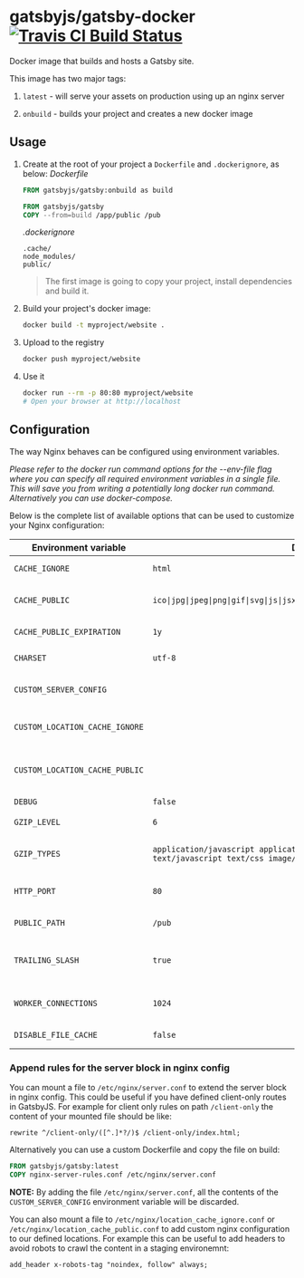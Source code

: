 # gatsbyjs/gatsby-docker     [![Travis CI Build Status](https://travis-ci.org/gatsbyjs/gatsby-docker.svg?branch=master)](https://travis-ci.org/gatsbyjs/gatsby-docker)
Docker image that builds and hosts a Gatsby site.

This image has two major tags:

1. `latest` - will serve your assets on production using up an nginx server

2. `onbuild` - builds your project and creates a new docker image

## Usage

1. Create at the root of your project a `Dockerfile` and `.dockerignore`, as below:
    _Dockerfile_
    ```dockerfile
    FROM gatsbyjs/gatsby:onbuild as build

    FROM gatsbyjs/gatsby
    COPY --from=build /app/public /pub
    ```
    _.dockerignore_
    ```ignore
    .cache/
    node_modules/
    public/
    ```
    > The first image is going to copy your project, install dependencies and build it.
1. Build your project's docker image:
    ```bash
    docker build -t myproject/website .
    ```
1. Upload to the registry
    ```bash
    docker push myproject/website
    ```
1. Use it
    ```bash
    docker run --rm -p 80:80 myproject/website
    # Open your browser at http://localhost
    ```

## Configuration

The way Nginx behaves can be configured using environment variables.

_Please refer to the docker run command options for the --env-file flag where you can specify all required environment variables in a single file. This will save you from writing a potentially long docker run command. Alternatively you can use docker-compose._

Below is the complete list of available options that can be used to customize your Nginx configuration:

| Environment variable      | Default                                                                                                      | Description                                                                                                                                                                                                                                                                            |
|---------------------------|--------------------------------------------------------------------------------------------------------------|----------------------------------------------------------------------------------------------------------------------------------------------------------------------------------------------------------------------------------------------------------------------------------------|
| `CACHE_IGNORE`            | `html`                                                                                                       | Regular expression to specify which paths shouldn't be cacheable (header `Cache-Control` set to `no-store`).                                                                                                                                                                            |
| `CACHE_PUBLIC`            | `ico\|jpg\|jpeg\|png\|gif\|svg\|js\|jsx\|css\|less\|swf\|eot\|ttf\|otf\|woff\|woff2`                                        | Regular expression to specify which paths should be cacheable (headers `Cache-Control` set to `public` and `Expires` set to the value of `$CACHE_PUBLIC_EXPIRATION`).                                                                                                                   |
| `CACHE_PUBLIC_EXPIRATION` | `1y`                                                                                                         | Time to set for header `Expires`. See http://nginx.org/en/docs/http/ngx_http_headers_module.html#expires                                                                                                                                                                               |
| `CHARSET`                 | `utf-8`                                                                                                      | Charset being used in `Content-Type` response header field. See http://nginx.org/en/docs/http/ngx_http_charset_module.html                                                                                                                                                             |
| `CUSTOM_SERVER_CONFIG`          | ` `                                                                                                       | Need to add some advanced/custom nginx config? No problem, you can inject through this environment variable. **NOTE:** would be discarded if `/etc/nginx/server.conf` is present. |
| `CUSTOM_LOCATION_CACHE_IGNORE`          | ` `                                                                                                       | Need to add some advanced/custom nginx config to the `location` for html files? No problem, you can inject through this environment variable. **NOTE:** would be discarded if `/etc/nginx/location_cache_ignore.conf` is present. |
| `CUSTOM_LOCATION_CACHE_PUBLIC`          | ` `                                                                                                       | Need to add some advanced/custom nginx config to the `location` for cached files? No problem, you can inject through this environment variable. **NOTE:** would be discarded if `/etc/nginx/location_cache_public.conf` is present. |
| `DEBUG`                   | `false`                                                                                                      | If set to `true` the configuration is being printed before the server starts.                                                                                                                                                                                                          |
| `GZIP_LEVEL`              | `6`                                                                                                          | Gzip compression level of a response. See http://nginx.org/en/docs/http/ngx_http_gzip_module.html#gzip_comp_level                                                                                                                                                                      |
| `GZIP_TYPES`              | `application/javascript application/x-javascript application/rss+xml text/javascript text/css image/svg+xml` | MIME types in addition to `text/html` for which gzip compression should be enabled. See http://nginx.org/en/docs/http/ngx_http_gzip_module.html#gzip_types                                                                                                                             |
| `HTTP_PORT`               | `80`                                                                                                         | The address and / or port for IP, or the path for a UNIX-domain socket on which the server will accept requests. See http://nginx.org/en/docs/http/ngx_http_core_module.html#listen                                                                                                    |
| `PUBLIC_PATH`             | `/pub`                                                                                                       | The path to the directory from which files are being served. See http://nginx.org/en/docs/http/ngx_http_core_module.html#root                                                                                                                                                          |
| `TRAILING_SLASH`          | `true`                                                                                                       | Specifies if paths should end with a trailing slash or not. Prevents [duplicated content](https://moz.com/learn/seo/duplicate-content) by redirecting requests to URLs ending with a slash to its non-trailing-slash equivalent if set to `true` and the other way around for `false`. |
| `WORKER_CONNECTIONS`      | `1024`                                                                                                       | The maximum number of simultaneous connections that can be opened by a worker process. See http://nginx.org/en/docs/ngx_core_module.html#worker_connections                                                                                                                            |
| `DISABLE_FILE_CACHE`      | `false`                                                                                                      | Disables nginx's open file cache for when used with a network storage (NFS, SMB, etc)                                                                                                                                                                                                  |

### Append rules for the server block in nginx config

You can mount a file to `/etc/nginx/server.conf` to extend the server block in nginx config. This could be useful if you have defined client-only routes in GatsbyJS. For example for client only rules on path `/client-only` the content of your mounted file should be like:

  ```
  rewrite ^/client-only/([^.]*?/)$ /client-only/index.html;
  ```

Alternatively you can use a custom Dockerfile and copy the file on build:

  ```Dockerfile
  FROM gatsbyjs/gatsby:latest
  COPY nginx-server-rules.conf /etc/nginx/server.conf
  ```
  
**NOTE:** By adding the file `/etc/nginx/server.conf`, all the contents of the `CUSTOM_SERVER_CONFIG` environment variable will be discarded.

You can also mount a file to `/etc/nginx/location_cache_ignore.conf` or `/etc/nginx/location_cache_public.conf` to add custom nginx configuration to our defined locations. For example this can be useful to add headers to avoid robots to crawl the content in a staging environemnt:

```
add_header x-robots-tag "noindex, follow" always;
```